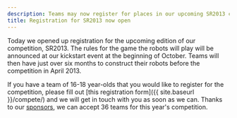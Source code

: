 ```yaml
---
description: Teams may now register for places in our upcoming SR2013 competition
title: Registration for SR2013 now open
---
```

Today we opened up registration for the upcoming edition of our competition, SR2013.
The rules for the game the robots will play will be announced at our kickstart event at the beginning of October.
Teams will then have just over six months to construct their robots before the competition in April 2013.

If you have a team of 16-18 year-olds that you would like to register for the competition,
 please fill out [this registration form]({{ site.baseurl }}/compete/) and we will get in touch with you as soon as we can.
Thanks to our [sponsors](/about/sponsors), we can accept 36 teams for this year's competition.
